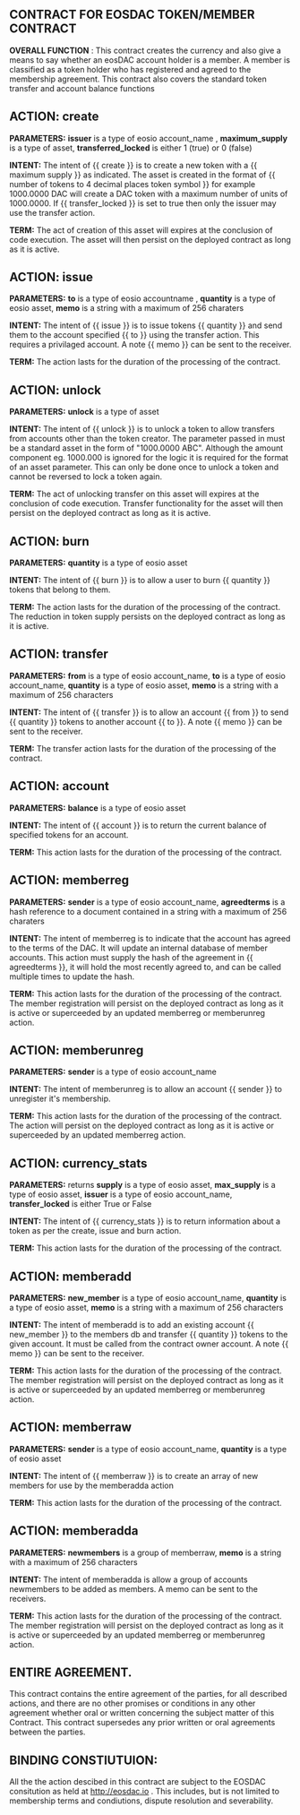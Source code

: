 ## CONTRACT FOR EOSDAC TOKEN/MEMBER CONTRACT 

**OVERALL FUNCTION** : This contract creates the currency and also give a means to say whether an eosDAC account holder is a member. A member is classified as a token holder who has registered and agreed to the membership agreement. This contract also covers the standard token transfer and account balance functions

## ACTION: create

**PARAMETERS:** __issuer__ is a type of eosio account_name , __maximum_supply__ is a type of asset, __transferred_locked__ is either 1 (true) or 0 (false)

**INTENT:** The intent of {{ create }} is to create a new token with a {{ maximum supply }} as indicated. The asset is created in the format of {{ number of tokens to 4 decimal places <space>  token symbol }} for example 1000.0000 DAC will create a DAC token with a maximum number of units of 1000.0000. If {{ transfer_locked }} is set to true then only the issuer may use the transfer action. 

**TERM:** The act of creation of this asset will expires at the conclusion of code execution. The asset will then persist on the deployed contract as long as it is active.

## ACTION: issue

**PARAMETERS:** __to__ is a type of eosio accountname , __quantity__ is a type of eosio asset, __memo__ is a string with a maximum of 256 charaters
       
**INTENT:** The intent of {{ issue }} is to issue tokens {{ quantity }} and send them to the account specified {{ to }} using the transfer action. This requires a privilaged account. A note {{ memo }} can be sent to the receiver.

**TERM:** The action lasts for the duration of the processing of the contract.

## ACTION: unlock

**PARAMETERS:** __unlock__ is a type of asset

**INTENT:** The intent of {{ unlock }} is to unlock a token to allow transfers from accounts other than the token creator. The parameter passed in must be a standard asset in the form of "1000.0000 ABC". Although the amount component eg. 1000.000 is ignored for the logic it is required for the format of an asset parameter. This can only be done once to unlock a token and cannot be reversed to lock a token again.

**TERM:** The act of unlocking transfer on this asset will expires at the conclusion of code execution. Transfer functionality for the asset will then persist on the deployed contract as long as it is active.

## ACTION: burn

**PARAMETERS:** __quantity__ is a type of eosio asset

**INTENT:** The intent of {{ burn }} is to allow a user to burn {{ quantity }} tokens that belong to them. 

**TERM:** The action lasts for the duration of the processing of the contract. The reduction in token supply persists on the deployed contract as long as it is active.

## ACTION: transfer

**PARAMETERS:** __from__ is a type of eosio account_name, __to__ is a type of eosio account_name, __quantity__ is a type of eosio asset, __memo__ is a string with a maximum of 256 characters

**INTENT:** The intent of {{ transfer }} is to allow an account {{ from }} to send {{ quantity }} tokens to another account {{ to }}.  A note {{ memo }} can be sent to the receiver.

**TERM:** The transfer action lasts for the duration of the processing of the contract.

## ACTION: account

**PARAMETERS:** __balance__ is a type of eosio asset

**INTENT:** The intent of {{ account }} is to return the current balance of specified tokens for an account.

**TERM:** This action lasts for the duration of the processing of the contract.

## ACTION: memberreg

**PARAMETERS:** __sender__ is a type of eosio account_name, __agreedterms__ is a hash reference to a document contained in a string with a maximum of 256 charaters

**INTENT:** The intent of memberreg is to indicate that the account has agreed to the terms of the DAC. It will update an internal database of member accounts. This action must supply the hash of the agreement in {{ agreedterms }}, it will hold the most recently agreed to, and can be called multiple times to update the hash.

**TERM:** This action lasts for the duration of the processing of the contract. The member registration will persist on the deployed contract as long as it is active or superceeded by an updated memberreg or memberunreg action.

## ACTION: memberunreg

**PARAMETERS:** __sender__ is a type of eosio account_name

**INTENT:** The intent of memberunreg is to allow an account {{ sender }} to unregister it's membership. 

**TERM:** This action lasts for the duration of the processing of the contract. The action will persist on the deployed contract as long as it is active or superceeded by an updated memberreg action.

## ACTION: currency_stats

**PARAMETERS:** returns __supply__ is a type of eosio asset, __max_supply__ is a type of eosio asset, __issuer__ is a type of eosio account_name, __transfer_locked__ is either True or False

**INTENT:** The intent of {{ currency_stats }} is to return information about a token as per the create, issue and burn action.

**TERM:** This action lasts for the duration of the processing of the contract.

## ACTION: memberadd

**PARAMETERS:** __new_member__ is a type of eosio account_name, __quantity__ is a type of eosio asset, __memo__ is a string with a maximum of 256 characters

**INTENT:** The intent of memberadd is to add an existing account {{ new_member }} to the members db and transfer {{ quantity }} tokens to the given account. It must be called from the contract owner account. A note {{ memo }} can be sent to the receiver.

**TERM:** This action lasts for the duration of the processing of the contract. The member registration will persist on the deployed contract as long as it is active or superceeded by an updated memberreg or memberunreg action.

## ACTION: memberraw

**PARAMETERS:** __sender__ is a type of eosio account_name, __quantity__ is a type of eosio asset

**INTENT:** The intent of {{ memberraw }} is to create an array of new members for use by the memberadda action

**TERM:** This action lasts for the duration of the processing of the contract.

## ACTION: memberadda

**PARAMETERS:** __newmembers__ is a group of memberraw, __memo__ is a string with a maximum of 256 characters

**INTENT:** The intent of memberadda is allow a group of accounts newmembers to be added as members. A memo can be sent to the receivers.

**TERM:** This action lasts for the duration of the processing of the contract. The member registration will persist on the deployed contract as long as it is active or superceeded by an updated memberreg or memberunreg action.

## ENTIRE AGREEMENT. 

This contract contains the entire agreement of the parties, for all described actions, and there are no other promises or conditions in any other agreement whether oral or written concerning the subject matter of this Contract. This contract supersedes any prior written or oral agreements between the parties. 

## BINDING CONSTIUTUION: 

All the the action descibed in this contract are subject to the EOSDAC consitution as held at http://eosdac.io . This includes, but is not limited to membership terms and condiutions, dispute resolution and severability.  
